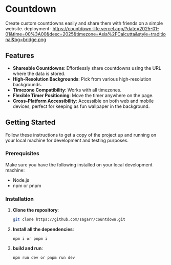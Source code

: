 # Countdown

Create custom countdowns easily and share them with friends on a simple website.
deployment- https://countdown-life.vercel.app/?date=2025-01-01&time=00%3A00&desc=2025&timezone=Asia%2FCalcutta&style=traditional&bg=bridge.png

## Features

* **Shareable Countdowns**: Effortlessly share countdowns using the URL where the data is stored.
* **High-Resolution Backgrounds**: Pick from various high-resolution backgrounds.
* **Timezone Compatibility**: Works with all timezones.
* **Flexible Timer Positioning**: Move the timer anywhere on the page.
* **Cross-Platform Accessibility**: Accessible on both web and mobile devices, perfect for keeping as fun wallpaper in the background.

## Getting Started

Follow these instructions to get a copy of the project up and running on your local machine for development and testing purposes.

### Prerequisites

Make sure you have the following installed on your local development machine:

* Node.js
* npm or pnpm

### Installation

1. **Clone the repository**:

   ```sh
   git clone https://github.com/sagarr/countdown.git
   ```
2. **Install all the dependencies**:
    ```
    npm i or pnpm i
    ```
2. **build and run**:
    ```
    npm run dev or pnpm run dev
    ```
